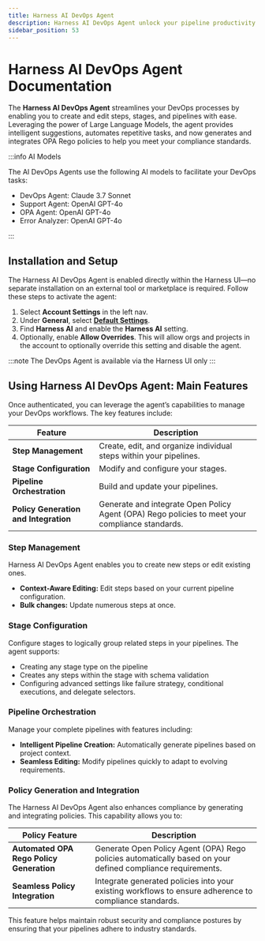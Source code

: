 ```yaml
---
title: Harness AI DevOps Agent
description: Harness AI DevOps Agent unlock your pipeline productivity
sidebar_position: 53
---
```

# Harness AI DevOps Agent Documentation

The **Harness AI DevOps Agent** streamlines your DevOps processes by enabling you to create and edit steps, stages, and pipelines with ease. Leveraging the power of Large Language Models, the agent provides intelligent suggestions, automates repetitive tasks, and now generates and integrates OPA Rego policies to help you meet your compliance standards.

:::info AI Models

The AI DevOps Agents use the following AI models to facilitate your DevOps tasks:

- DevOps Agent: Claude 3.7 Sonnet
- Support Agent: OpenAI GPT-4o
- OPA Agent: OpenAI GPT-4o
- Error Analyzer: OpenAI GPT-4o

:::

## Installation and Setup

The Harness AI DevOps Agent is enabled directly within the Harness UI—no separate installation on an external tool or marketplace is required. Follow these steps to activate the agent:

1. Select **Account Settings** in the left nav. 
2. Under **General**, select [**Default Settings**](/docs/platform/settings/default-settings).
3. Find **Harness AI** and enable the **Harness AI** setting. 
4. Optionally, enable **Allow Overrides**. This will allow orgs and projects in the account to optionally override this setting and disable the agent.

:::note
The DevOps Agent is available via the Harness UI only
:::

## Using Harness AI DevOps Agent: Main Features

Once authenticated, you can leverage the agent’s capabilities to manage your DevOps workflows. The key features include:

| **Feature**                            | **Description**                                                                                                       |
|----------------------------------------|-----------------------------------------------------------------------------------------------------------------------|
| **Step Management**                    | Create, edit, and organize individual steps within your pipelines.                                                   |
| **Stage Configuration**                | Modify and configure your stages.                                              |
| **Pipeline Orchestration**             | Build and update your pipelines.                                 |
| **Policy Generation and Integration**  | Generate and integrate Open Policy Agent (OPA) Rego policies to meet your compliance standards.                        |

### Step Management

Harness AI DevOps Agent enables you to create new steps or edit existing ones.

- **Context-Aware Editing:** Edit steps based on your current pipeline configuration.
- **Bulk changes:** Update numerous steps at once. 

### Stage Configuration

Configure stages to logically group related steps in your pipelines. The agent supports:

- Creating any stage type on the pipeline
- Creates any steps within the stage with schema validation
- Configuring advanced settings like failure strategy, conditional executions, and delegate selectors.

### Pipeline Orchestration

Manage your complete pipelines with features including:

- **Intelligent Pipeline Creation:** Automatically generate pipelines based on project context.
- **Seamless Editing:** Modify pipelines quickly to adapt to evolving requirements.

### Policy Generation and Integration

The Harness AI DevOps Agent also enhances compliance by generating and integrating policies. This capability allows you to:

| **Policy Feature**                        | **Description**                                                                                             |
|-------------------------------------------|-------------------------------------------------------------------------------------------------------------|
| **Automated OPA Rego Policy Generation**  | Generate Open Policy Agent (OPA) Rego policies automatically based on your defined compliance requirements.  |
| **Seamless Policy Integration**           | Integrate generated policies into your existing workflows to ensure adherence to compliance standards.      |

This feature helps maintain robust security and compliance postures by ensuring that your pipelines adhere to industry standards.